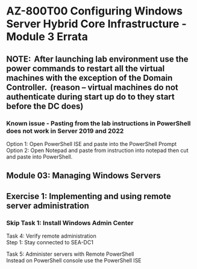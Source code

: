 # AZ-800T00 Configuring Windows Server Hybrid Core Infrastructure - Module 3 Errata


## NOTE:  After launching lab environment use the power commands to restart all the virtual machines with the exception of the Domain Controller.  (reason – virtual machines do not authenticate during start up do to they start before the DC does)  

### Known issue - Pasting from the lab instructions in PowerShell does not work in Server 2019 and 2022<br>
Option 1:  Open PowerShell ISE and paste into the PowerShell Prompt <br>
Option 2:  Open Notepad and paste from instruction into notepad then cut and paste into PowerShell. <br>


## Module 03:  Managing Windows Servers 

## Exercise 1: Implementing and using remote server administration
### Skip Task 1: Install Windows Admin Center

Task 4: Verify remote administration <br>
Step 1:  Stay connected to SEA-DC1 <br>

Task 5: Administer servers with Remote PowerShell <br>
Instead on PowerShell console use the PowerShell ISE <br>

